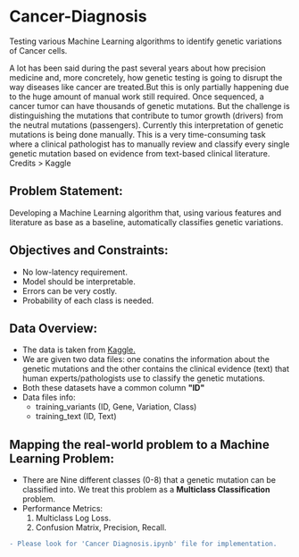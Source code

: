 # Cancer-Diagnosis
Testing various Machine Learning algorithms to identify genetic variations of Cancer cells.

A lot has been said during the past several years about how precision medicine and, more concretely, how genetic 
testing is going to disrupt the way diseases like cancer are treated.But this is only partially happening due to the huge amount of manual work still required.
Once sequenced, a cancer tumor can have thousands of genetic mutations. But the challenge is distinguishing the mutations that contribute to tumor growth (drivers) from the neutral mutations (passengers). 
Currently this interpretation of genetic mutations is being done manually. This is a very time-consuming task where a clinical pathologist has to manually review and classify every single genetic mutation based on evidence from text-based clinical literature.
Credits > Kaggle

## Problem Statement:
Developing a Machine Learning algorithm that, using various features and literature as base as a baseline, automatically classifies genetic variations.

## Objectives and Constraints:
- No low-latency requirement.
- Model should be interpretable.
- Errors can be very costly.
- Probability of each class is needed.

## Data Overview:
- The data is taken from [Kaggle.](https://www.kaggle.com/c/msk-redefining-cancer-treatment/)
- We are given two data files: one conatins the information about the genetic mutations and the other contains the clinical evidence (text) that human experts/pathologists use to classify the genetic mutations.
- Both these datasets have a common column __"ID"__
- Data files info:
  - training_variants (ID, Gene, Variation, Class)
  - training_text (ID, Text)

## Mapping the real-world problem to a Machine Learning Problem:
- There are Nine different classes (0-8) that a genetic mutation can be classified into. We treat this problem as a __Multiclass Classification__ problem.
- Performance Metrics:
  1. Multiclass Log Loss.
  2. Confusion Matrix, Precision, Recall.
  

```diff
- Please look for 'Cancer Diagnosis.ipynb' file for implementation.
```
